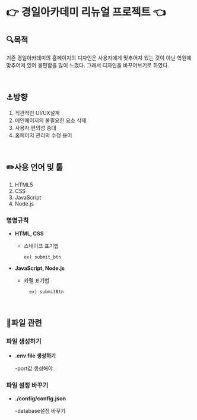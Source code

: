 # 👉 경일아카데미 리뉴얼 프로젝트     👈 

## 🔍목적 

기존 경일아카데미의 홈페이지의 디자인은 사용자에게 맞추어져 있는 것이 아닌 학원에 맞추어져 있어 불편함을 많이 느꼈다. 그래서 디자인을 바꾸어보기로 하였다.


<br>

##  ⚓️방향
1. 직관적인 UI/UX설계
2. 메인페이지의 불필요한 요소 삭제
3.  사용자 편의성 증대
4.  홈페이지 관리의 수정 용이
<br>

## ✏️사용 언어 및 툴

 1. HTML5
 2. CSS
 3. JavaScript
 4. Node.js

### 명명규칙

 - **HTML, CSS**  	
  
	- 스네이크 표기법		 	
	  
		  ex) submit_btn    

 - **JavaScript, Node.js** 
  	
	- 카멜 표기법	
		 	 
			ex) submitBtn
<br>

## 📁파일 관련

### 파일 생성하기 
 - **.env file 생성하기** 
     
	-port값 생성해야
### 파일 설정 바꾸기 
 - **./config/config.json**		
 	 
   	-database설정 바꾸기
